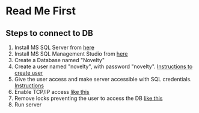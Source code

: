 # Read Me First

## Steps to connect to DB

1. Install MS SQL Server from [here](https://go.microsoft.com/fwlink/p/?linkid=2215158&clcid=0x409&culture=en-us&country=us)
2. Install MS SQL Management Studio from [here](https://aka.ms/ssmsfullsetup)
3. Create a Database named "Novelty"
4. Create a user named "novelty", with password "novelty". [Instructions to create user](https://www.guru99.com/sql-server-create-user.html)
5. Give the user access and make server accessible with SQL credentials. [Instructions](https://www.youtube.com/watch?v=-UY0fHckkGc&ab_channel=SachinSamy)
6. Enable TCP/IP access [like this](https://help.dugeo.com/m/Insight/l/438913-troubleshooting-enabling-tcp-ip-in-the-sql-server)
7. Remove locks preventing the user to access the DB [like this](https://stackoverflow.com/questions/19334041/the-select-permission-was-denied-on-the-object-users-database-xxx-schema)
7. Run server